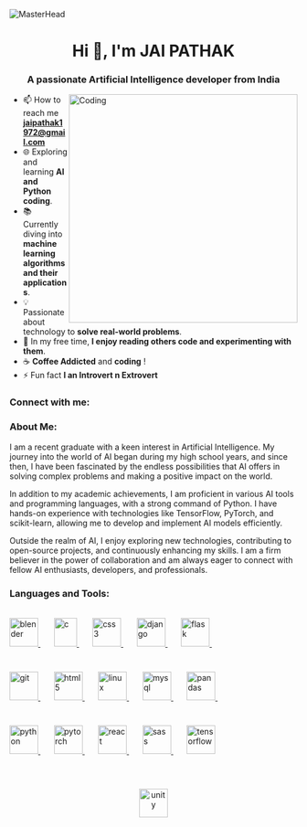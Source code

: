 ![MasterHead](https://www.google.com/url?sa=i&url=https%3A%2F%2Fwww.shutterstock.com%2Fsearch%2Fai-header&psig=AOvVaw2tEKh9AcDPvDWD-npFt-3r&ust=1716184601488000&source=images&cd=vfe&opi=89978449&ved=0CBIQjRxqFwoTCPDI64CEmYYDFQAAAAAdAAAAABAE)
<h1 align="center">Hi 👋, I'm JAI PATHAK</h1>
<h3 align="center">A passionate Artificial Intelligence developer from India</h3>
<img align="right" alt="Coding" width="400" src="https://cdn.dribbble.com/users/1162077/screenshots/3848914/programmer.gif" >


- 📫 How to reach me **jaipathak1972@gmail.com**
- 🌐 Exploring and learning **AI and Python coding**.
- 📚 Currently diving into **machine learning algorithms and their applications**.
- 💡 Passionate about technology to **solve real-world problems**.
- 🎸 In my free time, **I enjoy reading others code and experimenting with them**.
- ☕ **Coffee Addicted** and **coding** !
- ⚡ Fun fact **I an Introvert n Extrovert**

<h3 align="left">Connect with me:</h3>
<p align="center">
<!-- Add your social links here -->
</p>
<div class="about-me">
      <h3>About Me:</h3>
      <p>
        I am a recent graduate with a keen interest in Artificial Intelligence. My journey into the world of AI began during my high school years, and since then, I have been fascinated by the endless possibilities that AI offers in solving complex problems and making a positive impact on the world.
      </p>
      <p>
        In addition to my academic achievements, I am proficient in various AI tools and programming languages, with a strong command of Python. I have hands-on experience with technologies like TensorFlow, PyTorch, and scikit-learn, allowing me to develop and implement AI models efficiently.
      </p>
      <p>
        Outside the realm of AI, I enjoy exploring new technologies, contributing to open-source projects, and continuously enhancing my skills. I am a firm believer in the power of collaboration and am always eager to connect with fellow AI enthusiasts, developers, and professionals.
      </p>
</div>
<h3 align="left">Languages and Tools:</h3>
<br>

  <a href="https://www.blender.org/" target="_blank" rel="noreferrer"> 
    <img src="https://download.blender.org/branding/community/blender_community_badge_white.svg" alt="blender" width="50" height="50" style="margin-bottom: 10"/> 
  </a> 
  &nbsp;&nbsp;&nbsp;&nbsp;&nbsp;

  <a href="https://en.cppreference.com/w/" target="_blank" rel="noreferrer"> 
    <img src="https://cdn.iconscout.com/icon/free/png-512/free-c-59-1175248.png?f=webp&w=256" alt="c" width="40"width="50" height="50" style="margin-bottom: 10"/>
  </a> 
   &nbsp;&nbsp;&nbsp;&nbsp;&nbsp;

  <a href="https://www.w3.org/Style/CSS/" target="_blank" rel="noreferrer"> 
    <img src="https://cdn.iconscout.com/icon/free/png-512/free-css3-8-1175200.png?f=webp&w=256" alt="css3" width="50" height="50" style="margin-bottom: 10"/>
  </a> 
   &nbsp;&nbsp;&nbsp;&nbsp;&nbsp;

  <a href="https://www.djangoproject.com/" target="_blank" rel="noreferrer"> 
    <img src="https://cdn.worldvectorlogo.com/logos/django.svg" alt="django"width="50" height="50" style="margin-bottom: 10"/>
  </a> 
   &nbsp;&nbsp;&nbsp;&nbsp;&nbsp;



  <a href="https://flask.palletsprojects.com/" target="_blank" rel="noreferrer"> 
    <img src="https://cdn.iconscout.com/icon/free/png-512/free-flask-51-285137.png?f=webp&w=256" alt="flask" width="50" height="50" style="margin-bottom: 10"/>
  </a> 
   &nbsp;&nbsp;&nbsp;&nbsp;&nbsp;
<br>
<br>
<br>


  <a href="https://git-scm.com/" target="_blank" rel="noreferrer"> 
    <img src="https://www.vectorlogo.zone/logos/git-scm/git-scm-icon.svg" alt="git" width="50" height="50" style="margin-bottom: 10"/>
  </a> 
   &nbsp;&nbsp;&nbsp;&nbsp;&nbsp;

  <a href="https://www.w3.org/html/" target="_blank" rel="noreferrer"> 
    <img src="https://cdn.iconscout.com/icon/free/png-512/free-html5-42-1175210.png?f=webp&w=256" alt="html5"width="50" height="50" style="margin-bottom: 10"/>
  </a> 
   &nbsp;&nbsp;&nbsp;&nbsp;&nbsp;

  <a href="https://www.linux.org/" target="_blank" rel="noreferrer"> 
    <img src="https://cdn.iconscout.com/icon/free/png-512/free-linux-21-1174928.png?f=webp&w=256" alt="linux" width="50" height="50" style="margin-bottom: 10"/>
  </a> 
   &nbsp;&nbsp;&nbsp;&nbsp;&nbsp;

  <a href="https://www.mysql.com/" target="_blank" rel="noreferrer"> 
    <img src="https://cdn.iconscout.com/icon/free/png-512/free-mysql-3628940-3030165.png?f=webp&w=256" alt="mysql" width="50" height="50" style="margin-bottom: 10"/>
  </a> 
   &nbsp;&nbsp;&nbsp;&nbsp;&nbsp;

  <a href="https://pandas.pydata.org/" target="_blank" rel="noreferrer"> 
    <img src="https://cdn.iconscout.com/icon/premium/png-512-thumb/panda-holding-briefcase-1861475-1586362.png?f=webp&w=256" alt="pandas"width="50" height="50" style="margin-bottom: 10"/> 
  </a> 
   &nbsp;&nbsp;&nbsp;&nbsp;&nbsp;
<br>
<br>
<br>


  <a href="https://www.python.org" target="_blank" rel="noreferrer"> 
    <img src="https://cdn.iconscout.com/icon/free/png-512/free-python-2038870-1720083.png?f=webp&w=256" alt="python"width="50" height="50" style="margin-bottom: 10"/>
  </a> 
   &nbsp;&nbsp;&nbsp;&nbsp;&nbsp;

  <a href="https://pytorch.org/" target="_blank" rel="noreferrer"> 
    <img src="https://www.vectorlogo.zone/logos/pytorch/pytorch-icon.svg" alt="pytorch" width="50" height="50" style="margin-bottom: 10"/>
  </a> 
   &nbsp;&nbsp;&nbsp;&nbsp;&nbsp;

  <a href="https://reactjs.org/" target="_blank" rel="noreferrer"> 
    <img src="https://cdn.iconscout.com/icon/free/png-512/free-react-4-1175110.png?f=webp&w=256" alt="react" width="50" height="50" style="margin-bottom: 10"/>
  </a> 
   &nbsp;&nbsp;&nbsp;&nbsp;&nbsp;

  <a href="https://sass-lang.com" target="_blank" rel="noreferrer"> 
    <img src="https://cdn.iconscout.com/icon/free/png-512/free-sass-3521691-2945135.png?f=webp&w=256" alt="sass" width="50" height="50" style="margin-bottom: 10"/>
  </a> 
   &nbsp;&nbsp;&nbsp;&nbsp;&nbsp;

   <a href="https://www.tensorflow.org" target="_blank" rel="noreferrer"> 
   <img src="https://www.vectorlogo.zone/logos/tensorflow/tensorflow-icon.svg" alt="tensorflow"width="50" height="50" style="margin-bottom: 10"/> 
  </a> 
<br>
<br>
<br>
 &nbsp;&nbsp;&nbsp;&nbsp;&nbsp; &nbsp;&nbsp;&nbsp;&nbsp;&nbsp; &nbsp;&nbsp;&nbsp;&nbsp;&nbsp; &nbsp;&nbsp;&nbsp;&nbsp;&nbsp; &nbsp;&nbsp;&nbsp;&nbsp;&nbsp; &nbsp;
  <center>
  <a href="https://unity.com/" target="_blank" rel="noreferrer"> 
  <img src="https://www.vectorlogo.zone/logos/unity3d/unity3d-icon.svg" alt="unity" width="50" height="50" style="margin-bottom: 10"/>
  </a> 
  </center>

